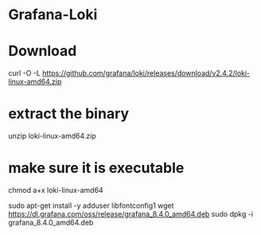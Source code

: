 # Grafana-Loki

# Download
curl -O -L https://github.com/grafana/loki/releases/download/v2.4.2/loki-linux-amd64.zip
# extract the binary
unzip loki-linux-amd64.zip
# make sure it is executable
chmod a+x loki-linux-amd64


sudo apt-get install -y adduser libfontconfig1
wget https://dl.grafana.com/oss/release/grafana_8.4.0_amd64.deb
sudo dpkg -i grafana_8.4.0_amd64.deb

